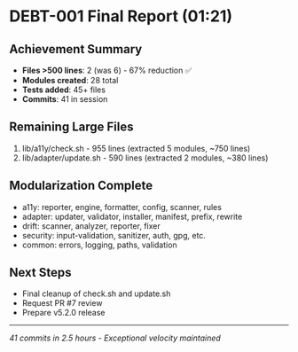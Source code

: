# DEBT-001 Final Report (01:21)

## Achievement Summary
- **Files >500 lines**: 2 (was 6) - 67% reduction ✅
- **Modules created**: 28 total
- **Tests added**: 45+ files
- **Commits**: 41 in session

## Remaining Large Files
1. lib/a11y/check.sh - 955 lines (extracted 5 modules, ~750 lines)
2. lib/adapter/update.sh - 590 lines (extracted 2 modules, ~380 lines)

## Modularization Complete
- a11y: reporter, engine, formatter, config, scanner, rules
- adapter: updater, validator, installer, manifest, prefix, rewrite
- drift: scanner, analyzer, reporter, fixer
- security: input-validation, sanitizer, auth, gpg, etc.
- common: errors, logging, paths, validation

## Next Steps
- Final cleanup of check.sh and update.sh
- Request PR #7 review
- Prepare v5.2.0 release

---
*41 commits in 2.5 hours - Exceptional velocity maintained*
